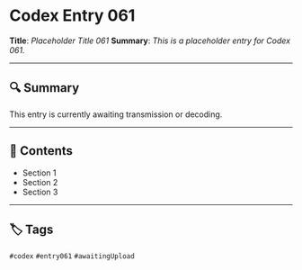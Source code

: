 # Codex Entry 061

**Title**: *Placeholder Title 061*
**Summary**: _This is a placeholder entry for Codex 061._

---

## 🔍 Summary

This entry is currently awaiting transmission or decoding.

---

## 🧠 Contents

- Section 1
- Section 2
- Section 3

---

## 🏷️ Tags

`#codex` `#entry061` `#awaitingUpload`
